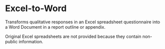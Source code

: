 # Excel-to-Word
Transforms qualitative responses in an Excel spreadsheet questionnaire into a Word Document in a report outline or appendix.

Original Excel spreadsheets are not provided because they contain non-public information.
